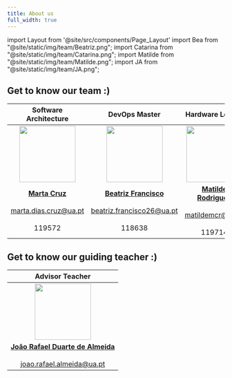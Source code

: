```yaml
---
title: About us
full_width: true
---
```

import Layout from '@site/src/components/Page_Layout'
import Bea from "@site/static/img/team/Beatriz.png";
import Catarina from "@site/static/img/team/Catarina.png";
import Matilde from "@site/static/img/team/Matilde.png";
import JA from "@site/static/img/team/JA.png";


## Get to know our team :)

|Software Architecture|DevOps Master|Hardware Leader|Team Manager|Web Platform
|:-:|:-:|:-:|:-:|:-:|
|<img src={Bea} width="130" />|<img src={Bea} width="130" />|<img src={Matilde} width="130" />|<img src={Bea} width="130" />|<img src={Catarina} width="130" />|
|**[Marta Cruz](https://github.com/martacruzz)**<br></br>marta.dias.cruz@ua.pt<br></br>119572|**[Beatriz Francisco](https://github.com/BeatrizF26)**<br></br>beatriz.francisco26@ua.pt<br></br> 118638|**[Matilde Rodrigues](https://github.com/matildemcr)**<br></br>matildemcr@ua.pt<br></br>119714|**[Mariana Marques](https://github.com/marianafm2004)**<br></br>marianafmarques@ua.pt<br></br>118971|**[Catarina Ribeiro](https://github.com/trina0135)**<br></br>catarinamr36@ua.pt<br></br>119467|

## Get to know our guiding teacher :)
|Advisor Teacher|
|:-:|
|<img src={JA} width="130" />|
|**[João Rafael Duarte de Almeida](https://www.ua.pt/pt/p/80334491)**<br></br>joao.rafael.almeida@ua.pt|


